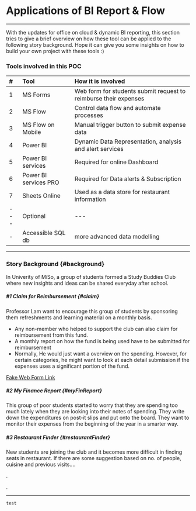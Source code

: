 # Applications of BI Report & Flow
---

With the updates for office on cloud & dynamic BI reporting, this section tries to give a brief overview on how these tool can be applied to the following story background. Hope it can give you some insights on how to build your own project with these tools :)




### Tools involved in this POC

| # | Tool | How it is involved |
| :--- | :--- | :--- |
| 1 | MS Forms | Web form for students submit request to reimburse their expenses |
| 2 | MS Flow | Control data flow and automate processes |
| 3 | MS Flow on Mobile | Manual trigger button to submit expense data |
| 4 | Power BI | Dynamic Data Representation, analysis and alert services|
| 5 | Power BI services | Required for online Dashboard |
| 6 | Power BI services PRO | Required for Data alerts & Subscription |
| 7 | Sheets Online | Used as a data store for restaurant information |
| --- | Optional | --- |
| - | Accessible SQL db | more advanced data modelling |

---


### Story Background {#background}
In Univerity of MiSo, a group of students formed a Study Buddies Club where new insights and ideas can be shared everyday after school. 

##### #1 Claim for Reimbursement {#claim}
Professor Lam want to encourage this group of students by sponsoring them refreshments and learning material on a monthly basis. 
* Any non-member who helped to support the club can also claim for reimbursement from this fund. 
* A monthly report on how the fund is being used have to be submitted for reimbursement
* Normally, He would just want a overview on the spending. However, for certain categories, he might want to look at each detail submission if the expenses uses a significant portion of the fund.

[Fake Web Form Link](https://github.com/sasa33k/seleTest`)

##### #2 My Finance Report {#myFinReport}
This group of poor students started to worry that they are spending too much lately when they are looking into their notes of spending.
They write down the expenditures on post-it slips and put onto the board. They want to monitor their expenses from the beginning of the year in a smarter way.

##### #3 Restaurant Finder {#restaurantFinder}
New students are joining the club and it becomes more difficult in finding seats in restaurant.
If there are some suggestion based on no. of people, cuisine and previous visits....




 
.

.

---
`test`

